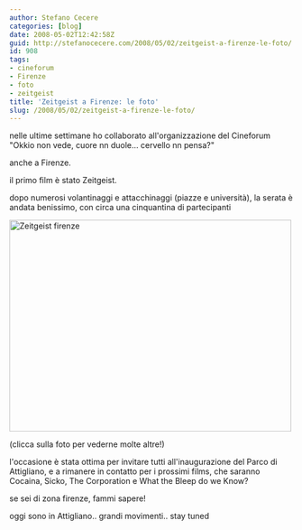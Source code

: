 ```yaml
---
author: Stefano Cecere
categories: [blog]
date: 2008-05-02T12:42:58Z
guid: http://stefanocecere.com/2008/05/02/zeitgeist-a-firenze-le-foto/
id: 908
tags:
- cineforum
- Firenze
- foto
- zeitgeist
title: 'Zeitgeist a Firenze: le foto'
slug: /2008/05/02/zeitgeist-a-firenze-le-foto/
---
```


nelle ultime settimane ho collaborato all'organizzazione del Cineforum "Okkio non vede, cuore nn duole… cervello nn pensa?"
  
anche a Firenze.

il primo film è stato Zeitgeist.

dopo numerosi volantinaggi e attacchinaggi (piazze e università), la serata è andata benissimo, con circa una cinquantina di partecipanti

[<img src="http://farm3.static.flickr.com/2260/2455741578_3911384f7b.jpg" width="500" height="375" alt="Zeitgeist firenze" />](http://www.flickr.com/photos/krur/sets/72157604820725327/detail/ "Zeitgeist firenze di Humanist 2.0, su Flickr")
  
(clicca sulla foto per vederne molte altre!)

l'occasione è stata ottima per invitare tutti all'inaugurazione del Parco di Attigliano, e a rimanere in contatto per i prossimi films, che saranno Cocaina, Sicko, The Corporation e What the Bleep do we Know?

se sei di zona firenze, fammi sapere!

oggi sono in Attigliano.. grandi movimenti.. stay tuned
